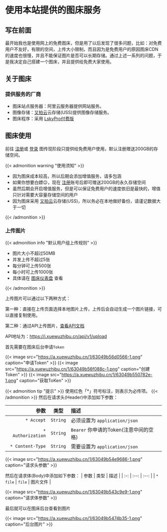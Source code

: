# 使用本站提供的图床服务


## 写在前面

最开始我也是使用网上的免费图床，但是用了以后发现了很多问题，比如：对免费用户不友好，有限的空间，上传大小限制，而且因为是免费用户的原因图床CDN的速度也很慢，并且不能保证图片是否可以长期存储。通过上述一系列的问题，于是我决定自己搭建一个图床，并且提供给免费大家使用。

## 关于图床

### 提供服务的厂商

- 图床站点服务器：阿里云服务器提供网站服务。
- 图像存储：[又拍云](https://console.upyun.com/register/?invite=XRY707MJ6)云存储(USS)提供图像存储服务。
- 图床程序：采用 [LskyPro付费版](https://www.lsky.pro)

## 图床使用

前往 [注册](https://i.xuewuzhibu.cn/register)或 [登录](https://i.xuewuzhibu.cn/login) 图传现阶段只提供给免费用户使用，默认注册赠送200GB的存储空间。

{{< admonition warning "使用须知" >}}

* 因为图床成本较高，所以后期会添加增值服务，请多包涵
* 如果你想要白嫖😉，现在 [注册](https://i.xuewuzhibu.cn/register)账号后即可赠送200GB的永久存储空间
* 虽然后期会开启增值服务，但是可以保证免费用户的速度依旧是最快的，增值只针对需要大容量存储空间的用户
* 因为图床采用 [又拍云](https://console.upyun.com/register/?invite=XRY707MJ6)云存储(USS)，所以务必在本地做好备份，请谨记数据大于一切

{{< /admonition >}}

### 上传图片
{{< admonition info "默认用户组上传规则" >}}

* 图片大小不超过50MB
* 并发上传不超过5张
* 每分钟可上传500张
* 每小时可上传1000张
* 具体请在 [图床仪表盘](https://i.xuewuzhibu.cn/user/dashboard) 查看

{{< /admonition >}}

上传图片可以通过以下两种方式：

第一种：直接在上传页面选择本地图片上传，上传后会自动生成一个图片链接，可以直接复制使用。

第二种：通过API上传图片，[查看API文档](https://i.xuewuzhibu.cn/page/api-docs.html)


API地址为：<https://i.xuewuzhibu.cn/api/v1/upload>


首先需要在图床后台申请`Token`

{{< image src="https://a.xuewuzhibu.cn/1/63049b56d0566-1.png" caption="申请Token" >}}
{{< image src="https://a.xuewuzhibu.cn/1/63049b56f088c-1.png" caption="创建Token" >}}
{{< image src="https://a.xuewuzhibu.cn/1/63049b550782e-1.png" caption="获取ToKen" >}}

{{< admonition tip "提示" >}}
使用红色「*」符号标注，则表示为必传项。
{{< /admonition >}}
然后在请求头(Header)中添加如下参数：

| 参数 | 类型 | 描述 |
| ---: | :---: | :--- |
|`* Accept` | `String` | 必须设置为 `application/json` |
| `* Authorization` | `String` | `Bearer` 你申请的Token(注意中间的空格) |
| `* Content-Type` | `String` | 需要设置为 `application/json` |

{{< image src="https://a.xuewuzhibu.cn/1/63049b54e9686-1.png" caption="请求头参数" >}}

然后在请求体(Body)中添加如下参数：
| 参数 | 类型 | 描述 |
| :-: | :--: | :--: |
| `* file` | `file` | 图片文件 |

{{< image src="https://a.xuewuzhibu.cn/1/63049b543c9e9-1.png" caption="请求体参数" >}}

最后就可以在图床后台查看到图片

{{< image src="https://a.xuewuzhibu.cn/1/63049b5474b35-1.png" caption="后台图片" >}}

